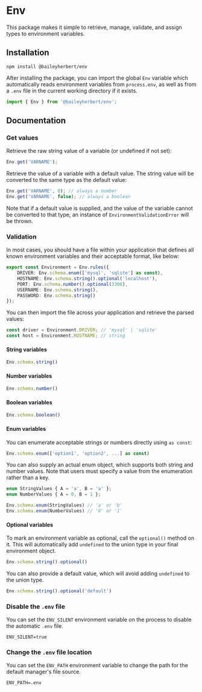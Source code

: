 # Env

This package makes it simple to retrieve, manage, validate, and assign types to environment variables.

## Installation

```
npm install @baileyherbert/env
```

After installing the package, you can import the global `Env` variable which automatically reads environment variables
from `process.env`, as well as from a `.env` file in the current working directory if it exists.

```ts
import { Env } from '@baileyherbert/env';
```

## Documentation

### Get values

Retrieve the raw string value of a variable (or undefined if not set):

```ts
Env.get('VARNAME');
```

Retrieve the value of a variable with a default value. The string value will be converted to the same type as the
default value:

```ts
Env.get('VARNAME', 0); // always a number
Env.get('VARNAME', false); // always a boolean
```

Note that if a default value is supplied, and the value of the variable cannot be converted to that type, an instance
of `EnvironmentValidationError` will be thrown.

### Validation

In most cases, you should have a file within your application that defines all known environment variables and their
acceptable format, like below:

```ts
export const Environment = Env.rules({
    DRIVER: Env.schema.enum(['mysql', 'sqlite'] as const),
    HOSTNAME: Env.schema.string().optional('localhost'),
    PORT: Env.schema.number().optional(3306),
    USERNAME: Env.schema.string(),
    PASSWORD: Env.schema.string()
});
```

You can then import the file across your application and retrieve the parsed values:

```ts
const driver = Environment.DRIVER; // 'mysql' | 'sqlite'
const host = Environment.HOSTNAME; // string
```

#### String variables

```ts
Env.schema.string()
```

#### Number variables

```ts
Env.schema.number()
```

#### Boolean variables

```ts
Env.schema.boolean()
```

#### Enum variables

You can enumerate acceptable strings or numbers directly using `as const`:

```ts
Env.schema.enum(['option1', 'option2', ...] as const)
```

You can also supply an actual enum object, which supports both string and number values. Note that users must specify
a value from the enumeration rather than a key.

```ts
enum StringValues { A = 'a', B = 'a' };
enum NumberValues { A = 0, B = 1 };

Env.schema.enum(StringValues) // 'a' or 'b'
Env.schema.enum(NumberValues) // '0' or '1'
```

#### Optional variables

To mark an environment variable as optional, call the `optional()` method on it. This will automatically add `undefined`
to the union type in your final environment object.

```ts
Env.schema.string().optional()
```

You can also provide a default value, which will avoid adding `undefined` to the union type.

```ts
Env.schema.string().optional('default')
```

### Disable the `.env` file

You can set the `ENV_SILENT` environment variable on the process to disable the automatic `.env` file.

```
ENV_SILENT=true
```

### Change the `.env` file location

You can set the `ENV_PATH` environment variable to change the path for the default manager's file source.

```
ENV_PATH=.env
```
